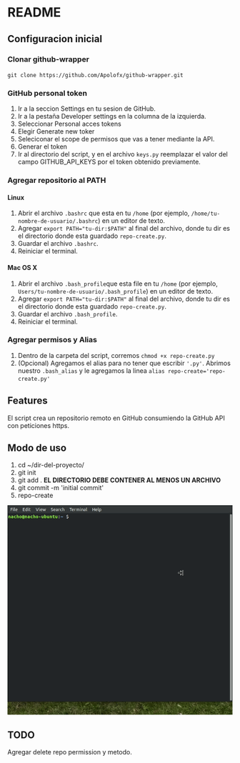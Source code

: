 # README

## Configuracion inicial

### Clonar github-wrapper

`git clone https://github.com/Apolofx/github-wrapper.git`

### GitHub personal token

1. Ir a la seccion Settings en tu sesion de GitHub.
2. Ir a la pestaña Developer settings en la columna de la izquierda.
3. Seleccionar Personal acces tokens
4. Elegir Generate new toker
5. Seleciconar el scope de permisos que vas a tener mediante la API.
6. Generar el token
7. Ir al directorio del script, y en el archivo `keys.py` reemplazar el valor del campo GITHUB_API_KEYS por el token obtenido previamente.

### Agregar repositorio al PATH

#### Linux

1. Abrir el archivo `.bashrc` que esta en tu `/home` (por ejemplo, `/home/tu-nombre-de-usuario/.bashrc`) en un editor de texto.
2. Agregar `export PATH="tu-dir:$PATH"` al final del archivo, donde tu dir es el directorio donde esta guardado `repo-create.py`.
3. Guardar el archivo `.bashrc`.
4. Reiniciar el terminal.

#### Mac OS X

1. Abrir el archivo `.bash_profile`que esta file en tu `/home` (por ejemplo, `Users/tu-nombre-de-usuario/.bash_profile`) en un editor de texto.
2. Agregar `export PATH="tu-dir:$PATH"` al final del archivo, donde tu dir es el directorio donde esta guardado `repo-create.py`.
3. Guardar el archivo `.bash_profile`.
4. Reiniciar el terminal.

### Agregar permisos y Alias

1. Dentro de la carpeta del script, corremos `chmod +x repo-create.py`
2. (Opcional) Agregamos el alias para no tener que escribir `'.py'`. Abrimos nuestro `.bash_alias` y le agregamos la linea `alias repo-create='repo-create.py'`

## Features

El script crea un repositorio remoto en GitHub consumiendo la GitHub API con peticiones https.

## Modo de uso

1. cd ~/dir-del-proyecto/
2. git init
3. git add . **EL DIRECTORIO DEBE CONTENER AL MENOS UN ARCHIVO**
4. git commit -m 'initial commit'
5. repo-create

![](demo/demo.gif)

## TODO

Agregar delete repo permission y metodo.

